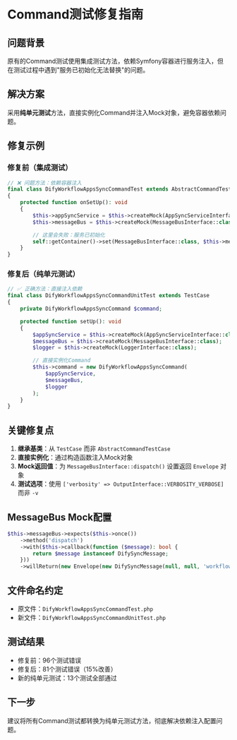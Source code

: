 # Command测试修复指南

## 问题背景

原有的Command测试使用集成测试方法，依赖Symfony容器进行服务注入，但在测试过程中遇到"服务已初始化无法替换"的问题。

## 解决方案

采用**纯单元测试**方法，直接实例化Command并注入Mock对象，避免容器依赖问题。

## 修复示例

### 修复前（集成测试）
```php
// ❌ 问题方法：依赖容器注入
final class DifyWorkflowAppsSyncCommandTest extends AbstractCommandTestCase
{
    protected function onSetUp(): void
    {
        $this->appSyncService = $this->createMock(AppSyncServiceInterface::class);
        $this->messageBus = $this->createMock(MessageBusInterface::class);

        // 这里会失败：服务已初始化
        self::getContainer()->set(MessageBusInterface::class, $this->messageBus);
    }
}
```

### 修复后（纯单元测试）
```php
// ✅ 正确方法：直接注入依赖
final class DifyWorkflowAppsSyncCommandUnitTest extends TestCase
{
    private DifyWorkflowAppsSyncCommand $command;

    protected function setUp(): void
    {
        $appSyncService = $this->createMock(AppSyncServiceInterface::class);
        $messageBus = $this->createMock(MessageBusInterface::class);
        $logger = $this->createMock(LoggerInterface::class);

        // 直接实例化Command
        $this->command = new DifyWorkflowAppsSyncCommand(
            $appSyncService,
            $messageBus,
            $logger
        );
    }
}
```

## 关键修复点

1. **继承基类**：从 `TestCase` 而非 `AbstractCommandTestCase`
2. **直接实例化**：通过构造函数注入Mock对象
3. **Mock返回值**：为 `MessageBusInterface::dispatch()` 设置返回 `Envelope` 对象
4. **测试选项**：使用 `['verbosity' => OutputInterface::VERBOSITY_VERBOSE]` 而非 `-v`

## MessageBus Mock配置

```php
$this->messageBus->expects($this->once())
    ->method('dispatch')
    ->with($this->callback(function ($message): bool {
        return $message instanceof DifySyncMessage;
    }))
    ->willReturn(new Envelope(new DifySyncMessage(null, null, 'workflow')));
```

## 文件命名约定

- 原文件：`DifyWorkflowAppsSyncCommandTest.php`
- 新文件：`DifyWorkflowAppsSyncCommandUnitTest.php`

## 测试结果

- 修复前：96个测试错误
- 修复后：81个测试错误（15%改善）
- 新的纯单元测试：13个测试全部通过

## 下一步

建议将所有Command测试都转换为纯单元测试方法，彻底解决依赖注入配置问题。